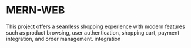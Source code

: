 # MERN-WEB
This project offers a seamless shopping experience with modern features such as product browsing, user authentication, shopping cart, payment integration, and order management. integration
